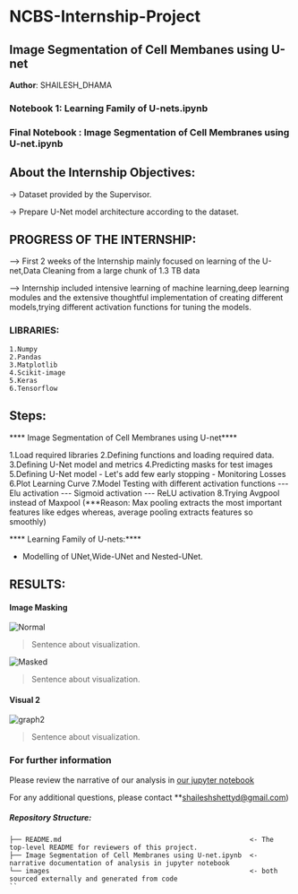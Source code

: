 # NCBS-Internship-Project
## Image Segmentation of Cell Membanes using U-net

**Author**: SHAILESH_DHAMA

### Notebook 1: Learning Family of U-nets.ipynb

### Final Notebook : Image Segmentation of Cell Membranes using U-net.ipynb

## About the Internship Objectives:

-> Dataset provided by the Supervisor.

-> Prepare U-Net model architecture according to the dataset.

## PROGRESS OF THE INTERNSHIP:

--> First 2 weeks of the Internship mainly focused on learning of the U-net,Data Cleaning from a large chunk of 1.3 TB data

--> Internship included intensive learning of machine learning,deep learning modules and the extensive thoughtful implementation of creating           different models,trying different activation functions for tuning the models.

### LIBRARIES:

    1.Numpy
    2.Pandas
    3.Matplotlib
    4.Scikit-image
    5.Keras
    6.Tensorflow
    
## Steps:

**** Image Segmentation of Cell Membranes using U-net**** 

1.Load required libraries
2.Defining functions and loading required data.
3.Defining U-Net model and metrics
4.Predicting masks for test images
5.Defining U-Net model
    - Let's add few early stopping
    - Monitoring Losses
6.Plot Learning Curve
7.Model Testing with different activation functions
  --- Elu activation
  --- Sigmoid activation
  --- ReLU activation
8.Trying Avgpool instead of Maxpool
(***Reason: Max pooling extracts the most important features like edges whereas, average pooling extracts features so smoothly)

**** Learning Family of U-nets:****
- Modelling of UNet,Wide-UNet and Nested-UNet.

## RESULTS:

#### Image Masking
![Normal](./images/visual1.png)
> Sentence about visualization.

![Masked](./images/visual1.png)
> Sentence about visualization.

#### Visual 2
![graph2](./images/visual2.png)
> Sentence about visualization.



### For further information
Please review the narrative of our analysis in [our jupyter notebook](./Image%20Segmentation%20of%20Cell%20Membranes%20using%20U-net.ipynb)

For any additional questions, please contact **shaileshshettyd@gmail.com)


##### Repository Structure:

```
├── README.md                                               <- The top-level README for reviewers of this project.
├── Image Segmentation of Cell Membranes using U-net.ipynb  <- narrative documentation of analysis in jupyter notebook
└── images                                                  <- both sourced externally and generated from code
``
